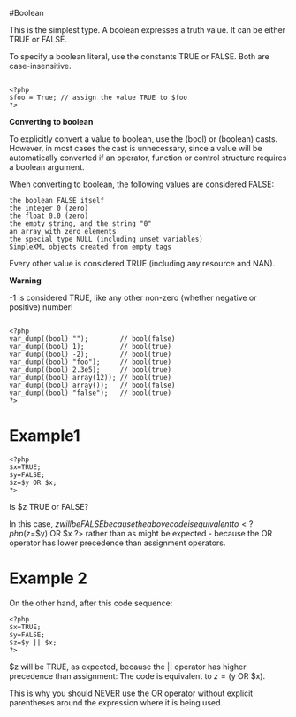 #Boolean 

This is the simplest type. A boolean expresses a truth value. It can be either TRUE or FALSE. 

To specify a boolean literal, use the constants TRUE or FALSE. Both are case-insensitive. 

```apacheconfig

<?php
$foo = True; // assign the value TRUE to $foo
?>

```


**Converting to boolean**

To explicitly convert a value to boolean, use the (bool) or (boolean) casts. However, in most cases the cast is unnecessary, since a value will be automatically converted if an operator, function or control structure requires a boolean argument. 

 When converting to boolean, the following values are considered FALSE:
 

    the boolean FALSE itself
    the integer 0 (zero)
    the float 0.0 (zero)
    the empty string, and the string "0"
    an array with zero elements
    the special type NULL (including unset variables)
    SimpleXML objects created from empty tags    
    

Every other value is considered TRUE (including any resource and NAN).
 
 
 **Warning**
  
 -1 is considered TRUE, like any other non-zero (whether negative or positive) number!
 
 
 ```apacheconfig

<?php
var_dump((bool) "");        // bool(false)
var_dump((bool) 1);         // bool(true)
var_dump((bool) -2);        // bool(true)
var_dump((bool) "foo");     // bool(true)
var_dump((bool) 2.3e5);     // bool(true)
var_dump((bool) array(12)); // bool(true)
var_dump((bool) array());   // bool(false)
var_dump((bool) "false");   // bool(true)
?>

```


# Example1
 ```
 <?php
 $x=TRUE;
 $y=FALSE;
 $z=$y OR $x;
 ?>
 ```

 Is $z TRUE or FALSE?
 
 
 In this case, $z will be FALSE because the above code is equivalent to <?php ($z=$y) OR $x ?> rather than <?php $z=($y OR $x) ?> as might be expected - because the OR operator has lower precedence than assignment operators.
 
 # Example 2
 
 On the other hand, after this code sequence:
 ```
 <?php
 $x=TRUE;
 $y=FALSE;
 $z=$y || $x;
 ?>
 ```
 
 $z will be TRUE, as expected, because the || operator has higher precedence than assignment:  The code is equivalent to $z=($y OR $x).
 
 
 This is why you should NEVER use the OR operator without explicit parentheses around the expression where it is being used.
 